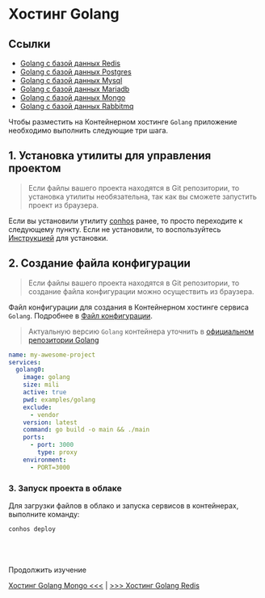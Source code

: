 # Хостинг Golang

## Ссылки

- [Golang с базой данных Redis](./HostingGolangRedis.md)  
- [Golang с базой данных Postgres](./HostingGolangPostgres.md)  
- [Golang с базой данных Mysql](./HostingGolangMysql.md)  
- [Golang с базой данных Mariadb](./HostingGolangMariadb.md)  
- [Golang с базой данных Mongo](./HostingGolangMongo.md)  
- [Golang с базой данных Rabbitmq](./HostingGolangRabbitmq.md)  


Чтобы разместить на Контейнерном хостинге `Golang` приложение необходимо выполнить следующие три шага.

## 1. Установка утилиты для управления проектом

> Если файлы вашего проекта находятся в Git репозитории, то установка утилиты необязательна, так как вы сможете запустить проект из браузера.

Если вы установили утилиту [conhos](https://www.npmjs.com/package/conhos) ранее, то просто переходите к следующему пункту. Если не установили, то воспользуйтесь [Инструкцией](./GettingStarted.md#введение) для установки.

## 2. Создание файла конфигурации

> Если файлы вашего проекта находятся в Git репозитории, то создание файла конфигурации можно осуществить из браузера.

Файл конфигурации для создания в Контейнерном хостинге сервиса `Golang`. Подробнее в [Файл конфигурации](./ConfigFile.md#пример_файла_конфигурации).

> Актуальную версию `Golang` контейнера уточнить в [официальном репозитории Golang](https://hub.docker.com/_/golang/tags)

```yml
name: my-awesome-project
services:
  golang0:
    image: golang
    size: mili
    active: true
    pwd: examples/golang
    exclude:
      - vendor
    version: latest
    command: go build -o main && ./main
    ports:
      - port: 3000
        type: proxy
    environment:
      - PORT=3000
```

### 3. Запуск проекта в облаке

Для загрузки файлов в облако и запуска сервисов в контейнерах, выполните команду:

```sh
conhos deploy
```

<div style="margin-top: 4rem;"></div>

Продолжить изучение

[Хостинг Golang Mongo <<<](./HostingGolangMongo.md) | [>>> Хостинг Golang Redis](./HostingGolangRedis.md)
